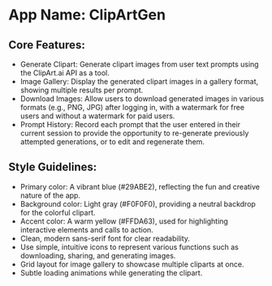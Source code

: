 # **App Name**: ClipArtGen

## Core Features:

- Generate Clipart: Generate clipart images from user text prompts using the ClipArt.ai API as a tool.
- Image Gallery: Display the generated clipart images in a gallery format, showing multiple results per prompt.
- Download Images: Allow users to download generated images in various formats (e.g., PNG, JPG) after logging in, with a watermark for free users and without a watermark for paid users.
- Prompt History: Record each prompt that the user entered in their current session to provide the opportunity to re-generate previously attempted generations, or to edit and regenerate them.

## Style Guidelines:

- Primary color: A vibrant blue (#29ABE2), reflecting the fun and creative nature of the app.
- Background color: Light gray (#F0F0F0), providing a neutral backdrop for the colorful clipart.
- Accent color: A warm yellow (#FFDA63), used for highlighting interactive elements and calls to action.
- Clean, modern sans-serif font for clear readability.
- Use simple, intuitive icons to represent various functions such as downloading, sharing, and generating images.
- Grid layout for image gallery to showcase multiple cliparts at once.
- Subtle loading animations while generating the clipart.